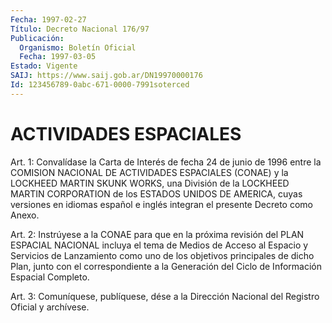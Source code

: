 ```yaml
---
Fecha: 1997-02-27
Título: Decreto Nacional 176/97
Publicación:
  Organismo: Boletín Oficial
  Fecha: 1997-03-05
Estado: Vigente
SAIJ: https://www.saij.gob.ar/DN19970000176
Id: 123456789-0abc-671-0000-7991soterced
---
```

# ACTIVIDADES ESPACIALES

<a id="1"></a>
Art. 1: Convalídase la  Carta  de Interés de fecha 24 de junio de  1996  entre  la  COMISION  NACIONAL DE  ACTIVIDADES  ESPACIALES (CONAE)  y  la LOCKHEED MARTIN SKUNK  WORKS,  una  División  de  la LOCKHEED MARTIN CORPORATION de los ESTADOS UNIDOS DE AMERICA, cuyas versiones en  idiomas español e inglés integran el presente Decreto como Anexo.

<a id="2"></a>
Art. 2: Instrúyese  a la CONAE para que en la próxima revisión del PLAN ESPACIAL NACIONAL  incluya  el  tema  de  Medios  de Acceso al Espacio  y  Servicios  de  Lanzamiento  como  uno  de los objetivos principales  de  dicho  Plan,  junto  con el correspondiente  a  la Generación    del  Ciclo  de  Información  Espacial    Completo.

<a id="3"></a>
Art. 3: Comuníquese,  publíquese, dése a la Dirección Nacional del Registro Oficial y archívese.